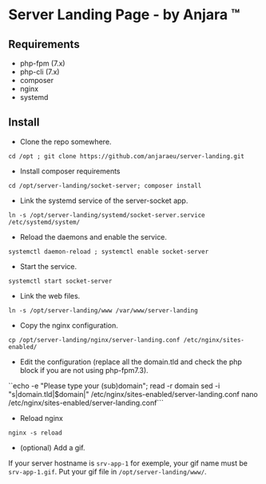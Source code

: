 # Server Landing Page - by Anjara :tm:

## Requirements

- php-fpm (7.x)
- php-cli (7.x)
- composer
- nginx
- systemd

## Install

- Clone the repo somewhere.

`cd /opt ; git clone https://github.com/anjaraeu/server-landing.git`

- Install composer requirements

`cd /opt/server-landing/socket-server; composer install`

- Link the systemd service of the server-socket app.

`ln -s /opt/server-landing/systemd/socket-server.service /etc/systemd/system/`

- Reload the daemons and enable the service.

`systemctl daemon-reload ; systemctl enable socket-server`

- Start the service.

`systemctl start socket-server`

- Link the web files.

`ln -s /opt/server-landing/www /var/www/server-landing`

- Copy the nginx configuration.

`cp /opt/server-landing/nginx/server-landing.conf /etc/nginx/sites-enabled/`

- Edit the configuration (replace all the domain.tld and check the php block if you are not using php-fpm7.3).

``echo -e "Please type your (sub)domain"; read -r domain
sed -i "s|domain.tld|$domain|" /etc/nginx/sites-enabled/server-landing.conf
nano /etc/nginx/sites-enabled/server-landing.conf```

- Reload nginx

`nginx -s reload`

- (optional) Add a gif.

If your server hostname is `srv-app-1` for exemple, your gif name must be `srv-app-1.gif`.
Put your gif file in `/opt/server-landing/www/`.
